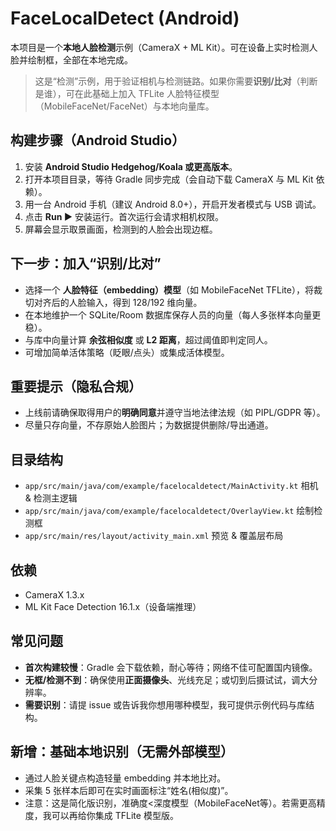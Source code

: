 # FaceLocalDetect (Android)
本项目是一个**本地人脸检测**示例（CameraX + ML Kit）。可在设备上实时检测人脸并绘制框，全部在本地完成。
> 这是“检测”示例，用于验证相机与检测链路。如果你需要**识别/比对**（判断是谁），可在此基础上加入 TFLite 人脸特征模型（MobileFaceNet/FaceNet）与本地向量库。

## 构建步骤（Android Studio）
1. 安装 **Android Studio Hedgehog/Koala 或更高版本**。
2. 打开本项目目录，等待 Gradle 同步完成（会自动下载 CameraX 与 ML Kit 依赖）。
3. 用一台 Android 手机（建议 Android 8.0+），开启开发者模式与 USB 调试。
4. 点击 **Run ▶** 安装运行。首次运行会请求相机权限。
5. 屏幕会显示取景画面，检测到的人脸会出现边框。

## 下一步：加入“识别/比对”
- 选择一个 **人脸特征（embedding）模型**（如 MobileFaceNet TFLite），将裁切对齐后的人脸输入，得到 128/192 维向量。
- 在本地维护一个 SQLite/Room 数据库保存人员的向量（每人多张样本向量更稳）。
- 与库中向量计算 **余弦相似度** 或 **L2 距离**，超过阈值即判定同人。
- 可增加简单活体策略（眨眼/点头）或集成活体模型。

## 重要提示（隐私合规）
- 上线前请确保取得用户的**明确同意**并遵守当地法律法规（如 PIPL/GDPR 等）。
- 尽量只存向量，不存原始人脸图片；为数据提供删除/导出通道。

## 目录结构
- `app/src/main/java/com/example/facelocaldetect/MainActivity.kt` 相机 & 检测主逻辑
- `app/src/main/java/com/example/facelocaldetect/OverlayView.kt` 绘制检测框
- `app/src/main/res/layout/activity_main.xml` 预览 & 覆盖层布局

## 依赖
- CameraX 1.3.x
- ML Kit Face Detection 16.1.x（设备端推理）

## 常见问题
- **首次构建较慢**：Gradle 会下载依赖，耐心等待；网络不佳可配置国内镜像。
- **无框/检测不到**：确保使用**正面摄像头**、光线充足；或切到后摄试试，调大分辨率。
- **需要识别**：请提 issue 或告诉我你想用哪种模型，我可提供示例代码与库结构。

## 新增：基础本地识别（无需外部模型）
- 通过人脸关键点构造轻量 embedding 并本地比对。
- 采集 5 张样本后即可在实时画面标注“姓名(相似度)”。
- 注意：这是简化版识别，准确度<深度模型（MobileFaceNet等）。若需更高精度，我可以再给你集成 TFLite 模型版。
